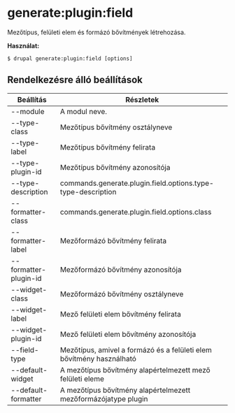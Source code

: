 # generate:plugin:field
Mezőtípus, felületi elem és formázó bővítmények létrehozása.

**Használat:**
```
$ drupal generate:plugin:field [options] 
```

## Rendelkezésre álló beállítások
Beállítás | Részletek
-------|-------------
--module | A modul neve.
--type-class | Mezőtípus bővítmény osztályneve
--type-label | Mezőtípus bővítmény felirata
--type-plugin-id | Mezőtípus bővítmény azonosítója
--type-description | commands.generate.plugin.field.options.type-type-description
--formatter-class | commands.generate.plugin.field.options.class
--formatter-label | Mezőformázó bővítmény felirata
--formatter-plugin-id | Mezőformázó bővítmény azonosítója
--widget-class | Mezőformázó bővítmény osztályneve
--widget-label | Mező felületi elem bővítmény felirata
--widget-plugin-id | Mező felületi elem bővítmény azonosítója
--field-type | Mezőtípus, amivel a formázó és a felületi elem bővítmény használható
--default-widget | A mezőtípus bővítmény alapértelmezett mező felületi eleme
--default-formatter | A mezőtípus bővítmény alapértelmezett mezőformázójatype plugin
